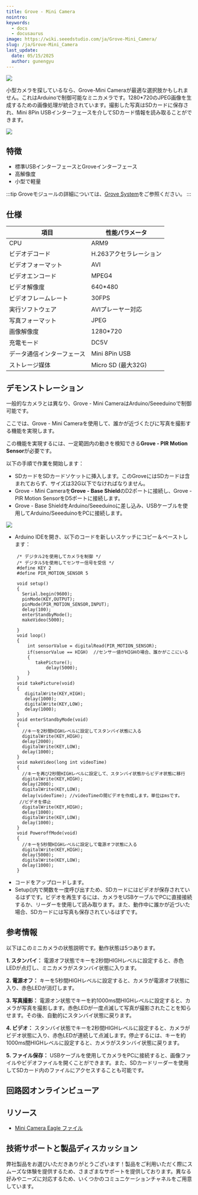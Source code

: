 ```yaml
---
title: Grove - Mini Camera
nointro:
keywords:
  - docs
  - docusaurus
image: https://wiki.seeedstudio.com/ja/Grove-Mini_Camera/
slug: /ja/Grove-Mini_Camera
last_update:
  date: 05/15/2025
  author: gunengyu
---
```



![](https://files.seeedstudio.com/wiki/Grove-Mini_Camera/img/Grove_camera.jpg)

小型カメラを探しているなら、Grove-Mini Cameraが最適な選択肢かもしれません。これはArduinoで制御可能なミニカメラです。1280\*720のJPEG画像を生成するための画像処理が統合されています。撮影した写真はSDカードに保存され、Mini 8Pin USBインターフェースを介してSDカード情報を読み取ることができます。

[![](https://files.seeedstudio.com/wiki/common/Get_One_Now_Banner.png)](https://www.seeedstudio.com/Grove-Mini-Camera-p-1578.html)

特徴
-------

- 標準USBインターフェースとGroveインターフェース
- 高解像度
- 小型で軽量

:::tip
    Groveモジュールの詳細については、[Grove System](https://wiki.seeedstudio.com/ja/Grove_System/)をご参照ください。
:::

仕様
-------------

| 項目                         | 性能パラメータ         |
|------------------------------|-----------------------|
| CPU                          | ARM9                  |
| ビデオデコード               | H.263アクセラレーション |
| ビデオフォーマット           | AVI                   |
| ビデオエンコード             | MPEG4                 |
| ビデオ解像度                 | 640\*480              |
| ビデオフレームレート         | 30FPS                 |
| 実行ソフトウェア             | AVIプレーヤー対応      |
| 写真フォーマット             | JPEG                  |
| 画像解像度                   | 1280\*720             |
| 充電モード                   | DC5V                  |
| データ通信インターフェース   | Mini 8Pin USB         |
| ストレージ媒体               | Micro SD (最大32G)    |

デモンストレーション
-------------

一般的なカメラとは異なり、Grove - Mini CameraはArduino/Seeeduinoで制御可能です。

ここでは、Grove - Mini Cameraを使用して、誰かが近づくたびに写真を撮影する機能を実現します。

この機能を実現するには、一定範囲内の動きを検知できる**Grove - PIR Motion Sensor**が必要です。

以下の手順で作業を開始します：

- SDカードをSDカードソケットに挿入します。このGroveにはSDカードは含まれておらず、サイズは32G以下でなければなりません。
- Grove - Mini Cameraを**Grove - Base Shield**のD2ポートに接続し、Grove - PIR Motion SensorをD5ポートに接続します。
- Grove - Base ShieldをArduino/Seeeduinoに差し込み、USBケーブルを使用してArduino/SeeeduinoをPCに接続します。

![](https://files.seeedstudio.com/wiki/Grove-Mini_Camera/img/Connecting_Picture.JPG)

- Arduino IDEを開き、以下のコードを新しいスケッチにコピー＆ペーストします：

```
    /* デジタル2を使用してカメラを制御 */
    /* デジタル5を使用してセンサー信号を受信 */
    #define KEY 2
    #define PIR_MOTION_SENSOR 5  
     
    void setup()
    { 
      Serial.begin(9600);
      pinMode(KEY,OUTPUT);
      pinMode(PIR_MOTION_SENSOR,INPUT);
      delay(100);
      enterStandbyMode();
      makeVideo(5000);

    }
    void loop()
    {
        int sensorValue = digitalRead(PIR_MOTION_SENSOR);
        if(sensorValue == HIGH)  //センサー値がHIGHの場合、誰かがここにいる
        {
           takePicture();
               delay(5000);      
        }
    }
    void takePicture(void)
    {
       digitalWrite(KEY,HIGH);
       delay(1000);
       digitalWrite(KEY,LOW);
       delay(1000);
    }
    void enterStandbyMode(void)
    {
      //キーを2秒間HIGHレベルに設定してスタンバイ状態に入る  
      digitalWrite(KEY,HIGH);
      delay(2000);
      digitalWrite(KEY,LOW);
      delay(1000); 
    }
    void makeVideo(long int videoTime)
    {
      //キーを再び2秒間HIGHレベルに設定して、スタンバイ状態からビデオ状態に移行
      digitalWrite(KEY,HIGH);
      delay(2000);
      digitalWrite(KEY,LOW);
      delay(videoTime); //videoTimeの間ビデオを作成します。単位はmsです。  
     //ビデオを停止
      digitalWrite(KEY,HIGH);
      delay(1000);
      digitalWrite(KEY,LOW);
      delay(1000);
    }
    void PoweroffMode(void)
    {
      //キーを5秒間HIGHレベルに設定して電源オフ状態に入る  
      digitalWrite(KEY,HIGH);
      delay(5000);
      digitalWrite(KEY,LOW);
      delay(1000); 
    }
```

- コードをアップロードします。
- Setup()内で関数を一度呼び出すため、SDカードにはビデオが保存されているはずです。ビデオを再生するには、カメラをUSBケーブルでPCに直接接続するか、リーダーを使用して読み取ります。また、動作中に誰かが近づいた場合、SDカードには写真も保存されているはずです。

参考情報
---------

以下はこのミニカメラの状態説明です。動作状態は5つあります。

**1. スタンバイ：** 電源オフ状態でキーを2秒間HIGHレベルに設定すると、赤色LEDが点灯し、ミニカメラがスタンバイ状態に入ります。

**2. 電源オフ：** キーを5秒間HIGHレベルに設定すると、カメラが電源オフ状態に入り、赤色LEDが消灯します。

**3. 写真撮影：** 電源オン状態でキーを約1000ms間HIGHレベルに設定すると、カメラが写真を撮影します。赤色LEDが一度点滅して写真が撮影されたことを知らせます。その後、自動的にスタンバイ状態に戻ります。

**4. ビデオ：** スタンバイ状態でキーを2秒間HIGHレベルに設定すると、カメラがビデオ状態に入り、赤色LEDが連続して点滅します。停止するには、キーを約1000ms間HIGHレベルに設定すると、カメラがスタンバイ状態に戻ります。

**5. ファイル保存：** USBケーブルを使用してカメラをPCに接続すると、画像ファイルやビデオファイルを開くことができます。また、SDカードリーダーを使用してSDカード内のファイルにアクセスすることも可能です。

## 回路図オンラインビューア

<div className="altium-ecad-viewer" data-project-src="https://files.seeedstudio.com/wiki/Grove-Mini_Camera/res/Mini_Camera_Eagle_File.zip" style={{borderRadius: '0px 0px 4px 4px', height: 500, borderStyle: 'solid', borderWidth: 1, borderColor: 'rgb(241, 241, 241)', overflow: 'hidden', maxWidth: 1280, maxHeight: 700, boxSizing: 'border-box'}}>
</div>

リソース
---------

- [Mini Camera Eagle ファイル](https://files.seeedstudio.com/wiki/Grove-Mini_Camera/res/Mini_Camera_Eagle_File.zip)

<!-- このMarkdownファイルは https://www.seeedstudio.com/wiki/Grove_-_Mini_Camera から作成されました -->

## 技術サポートと製品ディスカッション

弊社製品をお選びいただきありがとうございます！製品をご利用いただく際にスムーズな体験を提供するため、さまざまなサポートを提供しております。異なる好みやニーズに対応するため、いくつかのコミュニケーションチャネルをご用意しています。

<div class="button_tech_support_container">
<a href="https://forum.seeedstudio.com/" class="button_forum"></a> 
<a href="https://www.seeedstudio.com/contacts" class="button_email"></a>
</div>

<div class="button_tech_support_container">
<a href="https://discord.gg/eWkprNDMU7" class="button_discord"></a> 
<a href="https://github.com/Seeed-Studio/wiki-documents/discussions/69" class="button_discussion"></a>
</div>